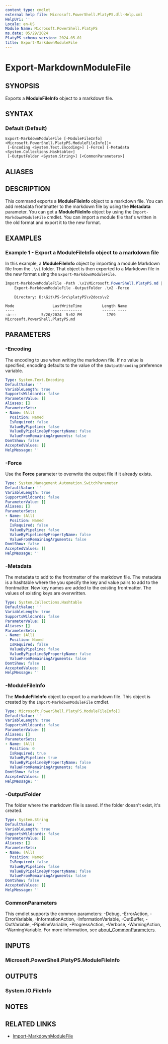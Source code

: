 ```yaml
---
content type: cmdlet
external help file: Microsoft.PowerShell.PlatyPS.dll-Help.xml
HelpUri: ''
Locale: en-US
Module Name: Microsoft.PowerShell.PlatyPS
ms.date: 05/29/2024
PlatyPS schema version: 2024-05-01
title: Export-MarkdownModuleFile
---
```


# Export-MarkdownModuleFile

## SYNOPSIS

Exports a **ModuleFileInfo** object to a markdown file.

## SYNTAX

### Default (Default)

```
Export-MarkdownModuleFile [-ModuleFileInfo] <Microsoft.PowerShell.PlatyPS.ModuleFileInfo[]>
 [-Encoding <System.Text.Encoding>] [-Force] [-Metadata <System.Collections.Hashtable>]
 [-OutputFolder <System.String>] [<CommonParameters>]
```

## ALIASES

## DESCRIPTION

This command exports a **ModuleFileInfo** object to a markdown file. You can add metadata
frontmatter to the markdown file by using the **Metadata** parameter. You can get a
**ModuleFileInfo** object by using the `Import-MarkdownModuleFile` cmdlet. You can import a module
file that's written in the old format and export it to the new format.

## EXAMPLES

### Example 1 - Export a ModuleFileInfo object to a markdown file

In this example, a **ModuleFileInfo** object by importing a module Markdown file from the `.\v1`
folder. That object is then exported to a Markdown file in the new format using the
`Export-MarkdownModuleFile`.

```powershell
Import-MarkdownModuleFile -Path .\v1\Microsoft.PowerShell.PlatyPS.md |
    Export-MarkdownModuleFile -OutputFolder .\v2 -Force
```

```Output
    Directory: D:\Git\PS-Src\platyPS\v2docs\v2

Mode                 LastWriteTime         Length Name
----                 -------------         ------ ----
-a---           5/20/2024  5:02 PM           1709 Microsoft.PowerShell.PlatyPS.md
```

## PARAMETERS

### -Encoding

The encoding to use when writing the markdown file. If no value is specified, encoding defaults to
the value of the `$OutputEncoding` preference variable.

```yaml
Type: System.Text.Encoding
DefaultValue: ''
VariableLength: true
SupportsWildcards: false
ParameterValue: []
Aliases: []
ParameterSets:
- Name: (All)
  Position: Named
  IsRequired: false
  ValueByPipeline: false
  ValueByPipelineByPropertyName: false
  ValueFromRemainingArguments: false
DontShow: false
AcceptedValues: []
HelpMessage: ''
```

### -Force

Use the **Force** parameter to overwrite the output file if it already exists.

```yaml
Type: System.Management.Automation.SwitchParameter
DefaultValue: ''
VariableLength: true
SupportsWildcards: false
ParameterValue: []
Aliases: []
ParameterSets:
- Name: (All)
  Position: Named
  IsRequired: false
  ValueByPipeline: false
  ValueByPipelineByPropertyName: false
  ValueFromRemainingArguments: false
DontShow: false
AcceptedValues: []
HelpMessage: ''
```

### -Metadata

The metadata to add to the frontmatter of the markdown file. The metadata is a hashtable where the
you specify the key and value pairs to add to the frontmatter. New key names are added to the
existing frontmatter. The values of existing keys are overwritten.

```yaml
Type: System.Collections.Hashtable
DefaultValue: ''
VariableLength: true
SupportsWildcards: false
ParameterValue: []
Aliases: []
ParameterSets:
- Name: (All)
  Position: Named
  IsRequired: false
  ValueByPipeline: false
  ValueByPipelineByPropertyName: false
  ValueFromRemainingArguments: false
DontShow: false
AcceptedValues: []
HelpMessage: ''
```

### -ModuleFileInfo

The **ModuleFileInfo** object to export to a markdown file. This object is created by the
`Import-MarkdownModuleFile` cmdlet.

```yaml
Type: Microsoft.PowerShell.PlatyPS.ModuleFileInfo[]
DefaultValue: ''
VariableLength: true
SupportsWildcards: false
ParameterValue: []
Aliases: []
ParameterSets:
- Name: (All)
  Position: 0
  IsRequired: true
  ValueByPipeline: true
  ValueByPipelineByPropertyName: false
  ValueFromRemainingArguments: false
DontShow: false
AcceptedValues: []
HelpMessage: ''
```

### -OutputFolder

The folder where the markdown file is saved. If the folder doesn't exist, it's created.

```yaml
Type: System.String
DefaultValue: ''
VariableLength: true
SupportsWildcards: false
ParameterValue: []
Aliases: []
ParameterSets:
- Name: (All)
  Position: Named
  IsRequired: false
  ValueByPipeline: false
  ValueByPipelineByPropertyName: false
  ValueFromRemainingArguments: false
DontShow: false
AcceptedValues: []
HelpMessage: ''
```

### CommonParameters

This cmdlet supports the common parameters: -Debug, -ErrorAction, -ErrorVariable,
-InformationAction, -InformationVariable, -OutBuffer, -OutVariable, -PipelineVariable,
-ProgressAction, -Verbose, -WarningAction, -WarningVariable. For more information, see
[about_CommonParameters](https://go.microsoft.com/fwlink/?LinkID=113216).

## INPUTS

### Microsoft.PowerShell.PlatyPS.ModuleFileInfo

## OUTPUTS

### System.IO.FileInfo

## NOTES

## RELATED LINKS

- [Import-MarkdownModuleFile](Import-MarkdownModuleFile.md)
